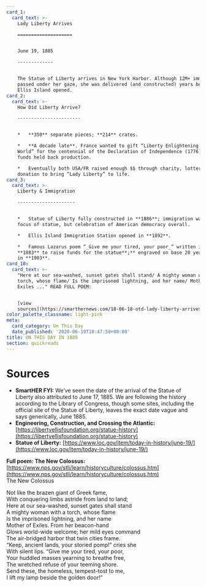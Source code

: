 ```yaml
---
card_1:
  card_text: >-
    Lady Liberty Arrives

    ====================


    June 19, 1885

    -------------


    The Statue of Liberty arrives in New York Harbor. Although 12M+ immigrants
    passed under her gaze, she was delivered (and constructed) years before
    Ellis Island opened.
card_2:
  card_text: >-
    How Did Liberty Arrive?

    -----------------------


    *   **350** separate pieces; **214** crates.

    *   **A decade late**. France wanted to gift “Liberty Enlightening the
    World” for the centennial of the Declaration of Independence (1776). Lack of
    funds held back production.

    *   Eventually both USA/FR raised enough $$ through charity, lottery, &
    donation to bring “Lady Liberty” to life.
card_3:
  card_text: >-
    Liberty & Immigration

    ---------------------


    *   Statue of Liberty fully constructed in **1886**; immigration wasn’t sole
    focus of statue, but celebration of American democracy overall.

    *   Ellis Island Immigration Station opened in **1892**.

    *   Famous Lazarus poem “_Give me your tired, your poor_” written in
    **1883** to raise funds for the statue**;** engraved on base 20 years later
    in **1903**.
card_10:
  card_text: >-
    "Here at our sea-washed, sunset gates shall stand/ A mighty woman with a
    torch, whose flame/ Is the imprisoned lightning, and her name/ Mother of
    Exiles ..." READ FULL POEM:


    [view
    sources](https://smarthernews.com/18-06-18-otd-lady-liberty-arrives-in-nyc/)
color_palette_classname: light-pink
meta:
  card_category: On This Day
  date_published: '2020-06-19T10:47:50+00:00'
title: ON THIS DAY IN 1885
section: quickreads
---
```

Sources
=======

*   **SmartHER FYI:** We’ve seen the date of the arrival of the Statue of Liberty also attributed to June 17, 1885. We are following the history according to the Library of Congress, though some sites, including the official site of the Statue of Liberty, leaves the exact date vague and says generically, June 1885.
*   **Engineering, Construction, and Crossing the Atlantic:** [https://libertyellisfoundation.org/statue-history](https://libertyellisfoundation.org/statue-history)
*   **Statue of Liberty:** [https://www.loc.gov/item/today-in-history/june-19/](https://www.loc.gov/item/today-in-history/june-19/)

**Full poem: The New Colossus:** [https://www.nps.gov/stli/learn/historyculture/colossus.htm](https://www.nps.gov/stli/learn/historyculture/colossus.htm)  
The New Colossus

Not like the brazen giant of Greek fame,  
With conquering limbs astride from land to land;  
Here at our sea-washed, sunset gates shall stand  
A mighty woman with a torch, whose flame  
Is the imprisoned lightning, and her name  
Mother of Exiles. From her beacon-hand  
Glows world-wide welcome; her mild eyes command  
The air-bridged harbor that twin cities frame.  
“Keep, ancient lands, your storied pomp!” cries she  
With silent lips. “Give me your tired, your poor,  
Your huddled masses yearning to breathe free,  
The wretched refuse of your teeming shore.  
Send these, the homeless, tempest-tost to me,  
I lift my lamp beside the golden door!”